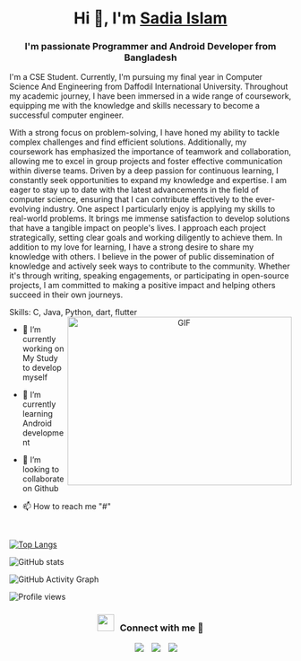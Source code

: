 <h1 align="center">Hi 👋, I'm <a href="https://www.linkedin.com/in/sadiaislam/" target="blank">Sadia Islam</a></h1>
<h3 align="center">I'm passionate Programmer and Android Developer from Bangladesh</h3>
I'm a CSE Student.
Currently, I'm pursuing my final year in Computer Science And Engineering from Daffodil International University. Throughout my academic journey, I have been immersed in a wide range of coursework, equipping me with the knowledge and skills necessary to become a successful computer engineer.

With a strong focus on problem-solving, I have honed my ability to tackle complex challenges and find efficient solutions. Additionally, my coursework has emphasized the importance of teamwork and collaboration, allowing me to excel in group projects and foster effective communication within diverse teams.
Driven by a deep passion for continuous learning, I constantly seek opportunities to expand my knowledge and expertise. I am eager to stay up to date with the latest advancements in the field of computer science, ensuring that I can contribute effectively to the ever-evolving industry.
One aspect I particularly enjoy is applying my skills to real-world problems. It brings me immense satisfaction to develop solutions that have a tangible impact on people's lives. I approach each project strategically, setting clear goals and working diligently to achieve them.
In addition to my love for learning, I have a strong desire to share my knowledge with others. I believe in the power of public dissemination of knowledge and actively seek ways to contribute to the community. Whether it's through writing, speaking engagements, or participating in open-source projects, I am committed to making a positive impact and helping others succeed in their own journeys.

Skills: C, Java, Python, dart, flutter
<a target="_blank" align="center">
  <img align="right" top="500" height="300" width="400" alt="GIF" src="https://media.giphy.com/media/SWoSkN6DxTszqIKEqv/giphy.gif">
</a>

- 🔭 I’m currently working on My Study to develop myself

- 🌱 I’m currently learning Android development

- 🌱 I’m looking to collaborate on Github

- 📫 How to reach me "#"
<br/>

[![Top Langs](https://github-readme-stats.vercel.app/api/top-langs/?username=sadiaislamcse)](https://github.com/anuraghazra/github-readme-stats)

![GitHub stats](https://github-readme-stats.vercel.app/api?username=sadiaislamcse&show_icons=true)  

![GitHub Activity Graph](https://activity-graph.herokuapp.com/graph?username=sadiaislamcse)  

![Profile views](https://gpvc.arturio.dev/sadiaislamcse)  
<h3 align="center" > <img src="https://media.giphy.com/media/iY8CRBdQXODJSCERIr/giphy.gif" width="30" height="30" style="margin-right: 10px;">Connect with me 🤝 </h3>

<p align="center">

 <div align="center"  class="icons-social" style="margin-left: 10px;">
        <a style="margin-left: 10px;"  target="_blank" href="https://www.linkedin.com/in/sadiaislamcse/">
			<img src="https://img.icons8.com/doodle/40/000000/linkedin--v2.png"></a>
        <a style="margin-left: 10px;" target="_blank" href="https://github.com/sadiaislamcse/">
		<img src="https://img.icons8.com/doodle/40/000000/github--v1.png"></a>
		<a style="margin-left: 10px;" target="_blank" href="#">
				<img src="https://img.icons8.com/external-tal-revivo-color-tal-revivo/40/000000/external-stack-overflow-is-a-question-and-answer-site-for-professional-logo-color-tal-revivo.png"></a>
      </div>

</p>
